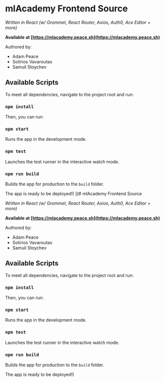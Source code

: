 # mlAcademy Frontend Source

_Written in React (w/ Grommet, React Router, Axios, Auth0, Ace Editor + more)_

**Available at [https://mlacademy.peace.sh](https://mlacademy.peace.sh)**

Authored by:

- Adam Peace
- Sotirios Vavaroutas
- Samuil Stoychev

## Available Scripts

To meet all dependencies, navigate to the project root and run:

### `npm install`

Then, you can run:

### `npm start`

Runs the app in the development mode.

### `npm test`

Launches the test runner in the interactive watch mode.

### `npm run build`

Builds the app for production to the `build` folder.

The app is ready to be deployed!)
](# mlAcademy Frontend Source

_Written in React (w/ Grommet, React Router, Axios, Auth0, Ace Editor + more)_

**Available at [https://mlacademy.peace.sh](https://mlacademy.peace.sh)**

Authored by:

- Adam Peace
- Sotirios Vavaroutas
- Samuil Stoychev

## Available Scripts

To meet all dependencies, navigate to the project root and run:

### `npm install`

Then, you can run:

### `npm start`

Runs the app in the development mode.

### `npm test`

Launches the test runner in the interactive watch mode.

### `npm run build`

Builds the app for production to the `build` folder.

The app is ready to be deployed!)
